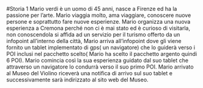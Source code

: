  #Storia 1
 Mario verdi è un uomo di 45 anni, nasce a Firenze ed ha la passione per l’arte. Mario viaggia molto, ama viaggiare, 
 conoscere nuove persone e soprattutto fare nuove esperienze. Mario organizza una nuova esperienza a Cremona
 perché non ci è mai stato ed è curioso di visitarla, non conoscendola si affida ad un servizio per il turismo offerto da un infopoint all’interno 
 della città, Mario arriva all’infopoint dove gli viene fornito un tablet implementato di gps( un navigatore) 
 che lo guiderà verso i POI inclusi nel pacchetto scelto( Mario ha scelto il pacchetto argento quindi 6 POI).
 Mario comincia così la sua esperienza guidato dal suo tablet che attraverso un navigatore lo condurrà verso il suo primo POI.
 Mario arrivato al Museo del Violino riceverà una notifica di arrivo sul suo tablet e successivamente sarà indirizzato al sito web del Museo.
